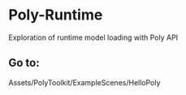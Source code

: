 # Poly-Runtime
Exploration of runtime model loading with Poly API

## Go to:
Assets/PolyToolkit/ExampleScenes/HelloPoly


